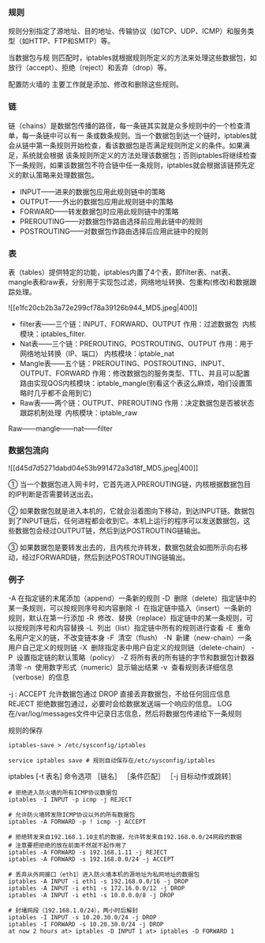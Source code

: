 ### 规则
规则分别指定了源地址、目的地址、传输协议（如TCP、UDP、ICMP）和服务类型（如HTTP、FTP和SMTP）等。

当数据包与规 则匹配时，iptables就根据规则所定义的方法来处理这些数据包，如放行（accept）、拒绝（reject）和丢弃（drop）等。

配置防火墙的 主要工作就是添加、修改和删除这些规则。

### 链
链（chains）是数据包传播的路径，每一条链其实就是众多规则中的一个检查清单，每一条链中可以有一 条或数条规则。当一个数据包到达一个链时，iptables就会从链中第一条规则开始检查，看该数据包是否满足规则所定义的条件。如果满足，系统就会根据 该条规则所定义的方法处理该数据包；否则iptables将继续检查下一条规则，如果该数据包不符合链中任一条规则，iptables就会根据该链预先定 义的默认策略来处理数据包。


- INPUT——进来的数据包应用此规则链中的策略
- OUTPUT——外出的数据包应用此规则链中的策略
- FORWARD——转发数据包时应用此规则链中的策略
- PREROUTING——对数据包作路由选择前应用此链中的规则
- POSTROUTING——对数据包作路由选择后应用此链中的规则

### 表

表（tables）提供特定的功能，iptables内置了4个表，即filter表、nat表、mangle表和raw表，分别用于实现包过滤，网络地址转换、包重构(修改)和数据跟踪处理。


![[e1fc20cb2b3a72e299cf78a39126b944_MD5.jpeg|400]]

- filter表——三个链：INPUT、FORWARD、OUTPUT  作用：过滤数据包  内核模块：iptables_filter.
- Nat表——三个链：PREROUTING、POSTROUTING、OUTPUT   作用：用于网络地址转换（IP、端口） 内核模块：iptable_nat
- Mangle表——五个链：PREROUTING、POSTROUTING、INPUT、OUTPUT、FORWARD   作用：修改数据包的服务类型、TTL、并且可以配置路由实现QOS内核模块：iptable_mangle(别看这个表这么麻烦，咱们设置策略时几乎都不会用到它)
- Raw表——两个链：OUTPUT、PREROUTING   作用：决定数据包是否被状态跟踪机制处理  内核模块：iptable_raw

Raw——mangle——nat——filter

### 数据包流向
![[d45d7d5271dabd04e53b991472a3d18f_MD5.jpeg|400]]

① 当一个数据包进入网卡时，它首先进入PREROUTING链，内核根据数据包目的IP判断是否需要转送出去。

② 如果数据包就是进入本机的，它就会沿着图向下移动，到达INPUT链。数据包到了INPUT链后，任何进程都会收到它。本机上运行的程序可以发送数据包，这些数据包会经过OUTPUT链，然后到达POSTROUTING链输出。

③ 如果数据包是要转发出去的，且内核允许转发，数据包就会如图所示向右移动，经过FORWARD链，然后到达POSTROUTING链输出。


### 例子


-A 在指定链的末尾添加（append）一条新的规则
-D  删除（delete）指定链中的某一条规则，可以按规则序号和内容删除
-I  在指定链中插入（insert）一条新的规则，默认在第一行添加
-R  修改、替换（replace）指定链中的某一条规则，可以按规则序号和内容替换
-L  列出（list）指定链中所有的规则进行查看
-E  重命名用户定义的链，不改变链本身
-F  清空（flush）
-N  新建（new-chain）一条用户自己定义的规则链
-X  删除指定表中用户自定义的规则链（delete-chain）
-P  设置指定链的默认策略（policy）
-Z 将所有表的所有链的字节和数据包计数器清零
-n  使用数字形式（numeric）显示输出结果
-v  查看规则表详细信息（verbose）的信息


-j :
ACCEPT 允许数据包通过
DROP 直接丢弃数据包，不给任何回应信息
REJECT 拒绝数据包通过，必要时会给数据发送端一个响应的信息。
LOG在/var/log/messages文件中记录日志信息，然后将数据包传递给下一条规则


规则的保存
```shell
iptables-save > /etc/sysconfig/iptables

service iptables save # 规则自动保存在/etc/sysconfig/iptables
```

iptables [-t 表名] 命令选项 ［链名］ ［条件匹配］ ［-j 目标动作或跳转］

```shell
# 拒绝进入防火墙的所有ICMP协议数据包
iptables -I INPUT -p icmp -j REJECT

# 允许防火墙转发除ICMP协议以外的所有数据包
iptables -A FORWARD -p ! icmp -j ACCEPT

# 拒绝转发来自192.168.1.10主机的数据，允许转发来自192.168.0.0/24网段的数据
# 注意要把拒绝的放在前面不然就不起作用了
iptables -A FORWARD -s 192.168.1.11 -j REJECT
iptables -A FORWARD -s 192.168.0.0/24 -j ACCEPT

# 丢弃从外网接口（eth1）进入防火墙本机的源地址为私网地址的数据包
iptables -A INPUT -i eth1 -s 192.168.0.0/16 -j DROP
iptables -A INPUT -i eth1 -s 172.16.0.0/12 -j DROP
iptables -A INPUT -i eth1 -s 10.0.0.0/8 -j DROP

# 封堵网段（192.168.1.0/24），两小时后解封
iptables -I INPUT -s 10.20.30.0/24 -j DROP
iptables -I FORWARD -s 10.20.30.0/24 -j DROP
at now 2 hours at> iptables -D INPUT 1 at> iptables -D FORWARD 1
```